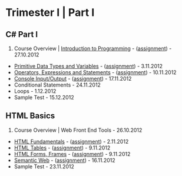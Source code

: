 # Trimester I | Part I

## C# Part I

1. Course Overview | [Introduction to Programming](https://github.com/jasssonpet/TelerikAcademy/tree/master/csharppart1/1.IntroductionToProgramming) - ([assignment](https://github.com/jasssonpet/TelerikAcademy/blob/master/csharppart1/1.IntroductionToProgramming/README.md)) - 27.10.2012
* [Primitive Data Types and Variables](https://github.com/jasssonpet/TelerikAcademy/tree/master/csharppart1/2.PrimitiveDataTypesAndVariables) - ([assignment](https://github.com/jasssonpet/TelerikAcademy/blob/master/csharppart1/2.PrimitiveDataTypesAndVariables/README.md)) - 3.11.2012
* [Operators, Expressions and Statements](https://github.com/jasssonpet/TelerikAcademy/tree/master/csharppart1/3.OperatorsExpressionsAndStatements) - ([assignment](https://github.com/jasssonpet/TelerikAcademy/blob/master/csharppart1/3.OperatorsExpressionsAndStatements/README.md)) - 10.11.2012
* [Console Input/Output](https://github.com/jasssonpet/TelerikAcademy/tree/master/csharppart1/4.ConsoleInputOutput) - ([assignment](https://github.com/jasssonpet/TelerikAcademy/blob/master/csharppart1/4.ConsoleInputOutput/README.md)) - 17.11.2012
* Conditional Statements - 24.11.2012
* Loops - 1.12.2012
* Sample Test - 15.12.2012

## HTML Basics

1. Course Overview | Web Front End Tools - 26.10.2012
* [HTML Fundamentals](https://github.com/jasssonpet/TelerikAcademy/tree/master/html-basics/2.HTMLFundamentals) - ([assignment](https://github.com/jasssonpet/TelerikAcademy/blob/master/html-basics/2.HTMLFundamentals/README.md)) - 2.11.2012
* [HTML Tables](https://github.com/jasssonpet/TelerikAcademy/tree/master/html-basics/3.HTMLTables) - ([assignment](https://github.com/jasssonpet/TelerikAcademy/blob/master/html-basics/3.HTMLTables/README.md)) - 9.11.2012
* [HTML Forms, Frames](https://github.com/jasssonpet/TelerikAcademy/tree/master/html-basics/4.HTMLFormsFrames) - ([assignment](https://github.com/jasssonpet/TelerikAcademy/blob/master/html-basics/4.HTMLFormsFrames/README.md)) - 9.11.2012
* [Semantic Web](https://github.com/jasssonpet/TelerikAcademy/tree/master/html-basics/5.SemanticWeb) - ([assignment](https://github.com/jasssonpet/TelerikAcademy/blob/master/html-basics/5.SemanticWeb/README.md)) - 16.11.2012
* Sample Test - 23.11.2012